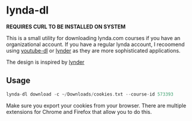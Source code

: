 # lynda-dl

**REQUIRES CURL TO BE INSTALLED ON SYSTEM**

This is a small utility for downloading lynda.com courses if you have an organizational account.
If you have a regular lynda account, I recoomend using [youtube-dl](https://github.com/rg3/youtube-dl) or [lynder](https://github.com/EnesCakir/lynder) as they are more sophisticated applications.

The design is inspired by [lynder](https://github.com/EnesCakir/lynder)

## Usage
```go
lynda-dl download -c ~/Downloads/cookies.txt --course-id 573393
```

Make sure you export your cookies from your browser. There are multiple extensions for Chrome and Firefox that allow you to do this.

